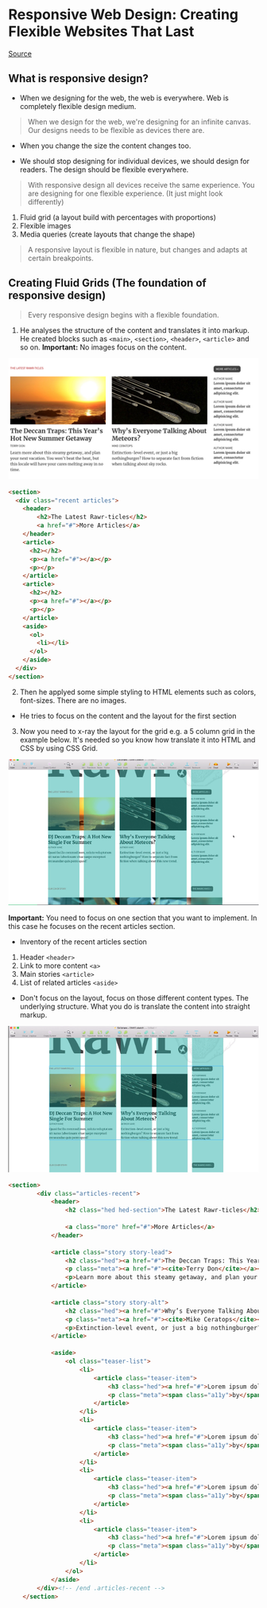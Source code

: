 
# Responsive Web Design: Creating Flexible Websites That Last

[Source](https://www.skillshare.com/classes/Responsive-Web-Design-Creating-Flexible-Websites-That-Last/440884573/reviews)


## What is responsive design?

* When we designing for the web, the web is everywhere. Web is completely flexible design medium.

> When we design for the web, we're designing for an infinite canvas. Our designs needs to be flexible as devices there are.

* When you change the size the content changes too.

* We should stop designing for individual devices, we should design for readers. The design should be flexible everywhere.

> With responsive design all devices receive the same experience. You are designing for one flexible experience. (It just might look differently)

1) Fluid grid (a layout build with percentages with proportions)
2) Flexible images
3) Media queries (create layouts that change the shape)

> A responsive layout is flexible in nature, but changes and adapts at certain breakpoints. 

## Creating Fluid Grids (The foundation of responsive design)

> Every responsive design begins with a flexible foundation.

1) He analyses the structure of the content and translates it into markup. He created blocks such as `<main>`, `<section>`, `<header>`, `<article>` and so on. **Important:** No images focus on the content. 

![Section](./images/section.png)

```html
<section>
  <div class="recent articles">
    <header>
        <h2>The Latest Rawr-ticles</h2>
        <a href="#">More Articles</a>
    </header>
    <article>
      <h2></h2>
      <p><a href="#"></a></p>
      <p></p>
    </article>
    <article>
      <h2></h2>
      <p><a href="#"></a></p>
      <p></p>
    </article>
    <aside>
      <ol>
        <li></li>
      </ol>
    </aside> 
  </div>
</section>
``` 

2) Then he applyed some simple styling to HTML elements such as colors, font-sizes. There are no images.
  - He tries to focus on the content and the layout for the first section

3) Now you need to x-ray the layout for the grid e.g. a 5 column grid in the example below. It's needed so you know how translate it into HTML and CSS by using CSS Grid.

![Grid](./images/grid-example.png)

**Important:** You need to focus on one section that you want to implement. In this case he focuses on the recent articles section. 

* Inventory of the recent articles section
1) Header `<header>`
2) Link to more content `<a>`
3) Main stories `<article>`
4) List of related articles `<aside>`

* Don't focus on the layout, focus on those different content types. The underlying structure. What you do is translate the content into straight markup.

![Section](./images/recent-section.png)

```html
<section>
        <div class="articles-recent">
            <header>
                <h2 class="hed hed-section">The Latest Rawr-ticles</h2>

                <a class="more" href="#">More Articles</a>
            </header>

            <article class="story story-lead">
                <h2 class="hed"><a href="#">The Deccan Traps: This Year’s Hot New Summer Getaway</a></h2>
                <p class="meta"><a href="#"><cite>Terry Don</cite></a></p>
                <p>Learn more about this steamy getaway, and plan your next vacation. You won’t beat the heat, but this locale will have your cares melting away in no time.</p>
            </article>

            <article class="story story-alt">
                <h2 class="hed"><a href="#">Why’s Everyone Talking About Meteors?</a></h2>
                <p class="meta"><a href="#"><cite>Mike Ceratops</cite></a></p>
                <p>Extinction-level event, or just a big nothingburger? How to separate fact from fiction when talking about sky rocks.</p>
            </article>

            <aside>
                <ol class="teaser-list">
                    <li>
                        <article class="teaser-item">
                            <h3 class="hed"><a href="#">Lorem ipsum dolor sit amet, consectetur adipisicing elit.</a></h3>
                            <p class="meta"><span class="a11y">by</span> Author Name</p>
                        </article>
                    </li>
                    <li>
                        <article class="teaser-item">
                            <h3 class="hed"><a href="#">Lorem ipsum dolor sit amet, consectetur adipisicing elit.</a></h3>
                            <p class="meta"><span class="a11y">by</span> Author Name</p>
                        </article>
                    </li>
                    <li>
                        <article class="teaser-item">
                            <h3 class="hed"><a href="#">Lorem ipsum dolor sit amet, consectetur adipisicing elit.</a></h3>
                            <p class="meta"><span class="a11y">by</span> Author Name</p>
                        </article>
                    </li>
                    <li>
                        <article class="teaser-item">
                            <h3 class="hed"><a href="#">Lorem ipsum dolor sit amet, consectetur adipisicing elit.</a></h3>
                            <p class="meta"><span class="a11y">by</span> Author Name</p>
                        </article>
                    </li>
                </ol>
            </aside>
        </div><!-- /end .articles-recent -->
    </section>
``` 



